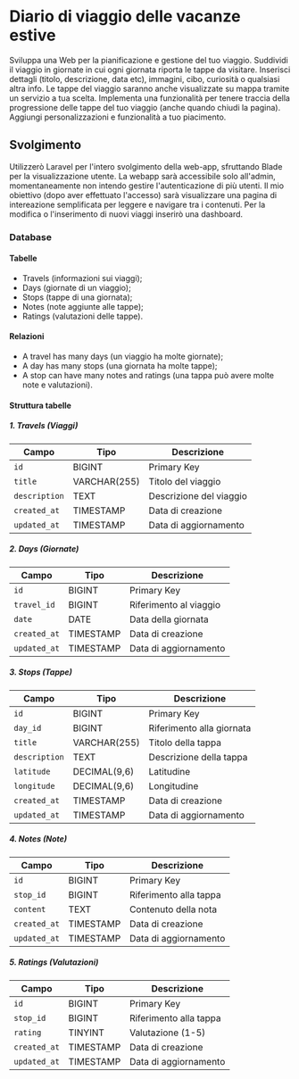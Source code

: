 # Diario di viaggio delle vacanze estive

Sviluppa una Web per la pianificazione e gestione del tuo viaggio.
Suddividi il viaggio in giornate in cui ogni giornata riporta le tappe da visitare.
Inserisci dettagli (titolo, descrizione, data etc), immagini, cibo, curiosità o qualsiasi altra info.
Le tappe del viaggio saranno anche visualizzate su mappa tramite un servizio a tua scelta.
Implementa una funzionalità per tenere traccia della progressione delle tappe del tuo viaggio (anche quando chiudi la pagina).
Aggiungi personalizzazioni e funzionalità a tuo piacimento.

## Svolgimento

Utilizzerò Laravel per l'intero svolgimento della web-app, sfruttando Blade per la visualizzazione utente.
La webapp sarà accessibile solo all'admin, momentaneamente non intendo gestire l'autenticazione di più utenti.
Il mio obiettivo (dopo aver effettuato l'accesso) sarà visualizzare una pagina di intereazione semplificata per leggere e navigare tra i contenuti.
Per la modifica o l'inserimento di nuovi viaggi inserirò una dashboard.

### Database

#### Tabelle

-   Travels (informazioni sui viaggi);
-   Days (giornate di un viaggio);
-   Stops (tappe di una giornata);
-   Notes (note aggiunte alle tappe);
-   Ratings (valutazioni delle tappe).

#### Relazioni

-   A travel has many days (un viaggio ha molte giornate);
-   A day has many stops (una giornata ha molte tappe);
-   A stop can have many notes and ratings (una tappa può avere molte note e valutazioni).

#### Struttura tabelle

##### 1. Travels (Viaggi)

| Campo         | Tipo         | Descrizione             |
| ------------- | ------------ | ----------------------- |
| `id`          | BIGINT       | Primary Key             |
| `title`       | VARCHAR(255) | Titolo del viaggio      |
| `description` | TEXT         | Descrizione del viaggio |
| `created_at`  | TIMESTAMP    | Data di creazione       |
| `updated_at`  | TIMESTAMP    | Data di aggiornamento   |

##### 2. Days (Giornate)

| Campo        | Tipo      | Descrizione            |
| ------------ | --------- | ---------------------- |
| `id`         | BIGINT    | Primary Key            |
| `travel_id`  | BIGINT    | Riferimento al viaggio |
| `date`       | DATE      | Data della giornata    |
| `created_at` | TIMESTAMP | Data di creazione      |
| `updated_at` | TIMESTAMP | Data di aggiornamento  |

##### 3. Stops (Tappe)

| Campo         | Tipo         | Descrizione               |
| ------------- | ------------ | ------------------------- |
| `id`          | BIGINT       | Primary Key               |
| `day_id`      | BIGINT       | Riferimento alla giornata |
| `title`       | VARCHAR(255) | Titolo della tappa        |
| `description` | TEXT         | Descrizione della tappa   |
| `latitude`    | DECIMAL(9,6) | Latitudine                |
| `longitude`   | DECIMAL(9,6) | Longitudine               |
| `created_at`  | TIMESTAMP    | Data di creazione         |
| `updated_at`  | TIMESTAMP    | Data di aggiornamento     |

##### 4. Notes (Note)

| Campo        | Tipo      | Descrizione            |
| ------------ | --------- | ---------------------- |
| `id`         | BIGINT    | Primary Key            |
| `stop_id`    | BIGINT    | Riferimento alla tappa |
| `content`    | TEXT      | Contenuto della nota   |
| `created_at` | TIMESTAMP | Data di creazione      |
| `updated_at` | TIMESTAMP | Data di aggiornamento  |

##### 5. Ratings (Valutazioni)

| Campo        | Tipo      | Descrizione            |
| ------------ | --------- | ---------------------- |
| `id`         | BIGINT    | Primary Key            |
| `stop_id`    | BIGINT    | Riferimento alla tappa |
| `rating`     | TINYINT   | Valutazione (1-5)      |
| `created_at` | TIMESTAMP | Data di creazione      |
| `updated_at` | TIMESTAMP | Data di aggiornamento  |
